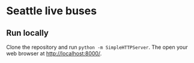 # Seattle live buses

## Run locally

Clone the repository and run `python -m SimpleHTTPServer`. The open your web browser at [http://localhost:8000/](localhost:8000/).
